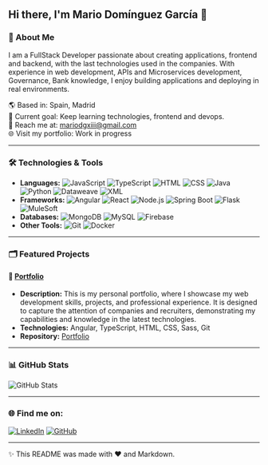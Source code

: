 ## Hi there, I'm Mario Domínguez García 👋

### 🚀 About Me
I am a FullStack Developer passionate about creating applications, frontend and backend, with the last technologies used in the companies. With experience in web development, APIs and Microservices development, Governance, Bank knowledge, I enjoy building applications and deploying in real environments.


🌎 Based in: Spain, Madrid  
🎯  Current goal: Keep learning technologies, frontend and devops.  
📧 Reach me at: mariodgxiii@gmail.com  
🌐 Visit my portfolio: Work in progress  

---

### 🛠️ Technologies & Tools

- **Languages:** ![JavaScript](https://img.shields.io/badge/-JavaScript-F7DF1E?style=flat&logo=javascript&logoColor=black) ![TypeScript](https://img.shields.io/badge/-TypeScript-3178C6?style=flat&logo=typescript&logoColor=white) ![HTML](https://img.shields.io/badge/-HTML-E34F26?style=flat&logo=html5&logoColor=white) ![CSS](https://img.shields.io/badge/-CSS-1572B6?style=flat&logo=css3&logoColor=white) ![Java](https://img.shields.io/badge/-Java-007396?style=flat&logo=java&logoColor=white) ![Python](https://img.shields.io/badge/-Python-3776AB?style=flat&logo=python&logoColor=white) ![Dataweave](https://img.shields.io/badge/-DataWeave-4D4DFF?style=flat&logo=apache&logoColor=white) ![XML](https://img.shields.io/badge/-XML-FF0000?style=flat&logo=xml&logoColor=white)
- **Frameworks:** ![Angular](https://img.shields.io/badge/-Angular-DD1B16?style=flat&logo=angular&logoColor=white) ![React](https://img.shields.io/badge/-React-61DAFB?style=flat&logo=react&logoColor=black) ![Node.js](https://img.shields.io/badge/-Node.js-339933?style=flat&logo=node.js&logoColor=white) ![Spring Boot](https://img.shields.io/badge/-Spring%20Boot-6DB33F?style=flat&logo=springboot&logoColor=white) ![Flask](https://img.shields.io/badge/-Flask-000000?style=flat&logo=flask&logoColor=white) ![MuleSoft](https://img.shields.io/badge/-MuleSoft-4D4DFF?style=flat&logo=mulesoft&logoColor=white)
- **Databases:** ![MongoDB](https://img.shields.io/badge/-MongoDB-47A248?style=flat&logo=mongodb&logoColor=white) ![MySQL](https://img.shields.io/badge/-MySQL-00758F?style=flat&logo=mysql&logoColor=white) ![Firebase](https://img.shields.io/badge/-Firebase-FFCB2B?style=flat&logo=firebase&logoColor=white)
- **Other Tools:** ![Git](https://img.shields.io/badge/-Git-F05032?style=flat&logo=git&logoColor=white) ![Docker](https://img.shields.io/badge/-Docker-2496ED?style=flat&logo=docker&logoColor=white)

---

### 🗂️ Featured Projects

#### 🌟 [Portfolio](https://github.com/Purged391/portfolio)
* **Description:** This is my personal portfolio, where I showcase my web development skills, projects, and professional experience. It is designed to capture the attention of companies and recruiters, demonstrating my capabilities and knowledge in the latest technologies.
* **Technologies:** Angular, TypeScript, HTML, CSS, Sass, Git
* **Repository:** [Portfolio](https://github.com/Purged391/portfolio)

---

### 📊 GitHub Stats

![GitHub Stats](https://github-readme-stats.vercel.app/api?username=yourusername&show_icons=true&theme=radical)

---

### 🌐 Find me on:

[![LinkedIn](https://img.shields.io/badge/-LinkedIn-0A66C2?style=flat&logo=linkedin&logoColor=white)](www.linkedin.com/in/mario-domínguez-garcía-29b371241)
[![GitHub](https://img.shields.io/badge/-GitHub-181717?style=flat&logo=github&logoColor=white)](https://github.com/Purged391)

---

✨ This README was made with ❤️ and Markdown.
